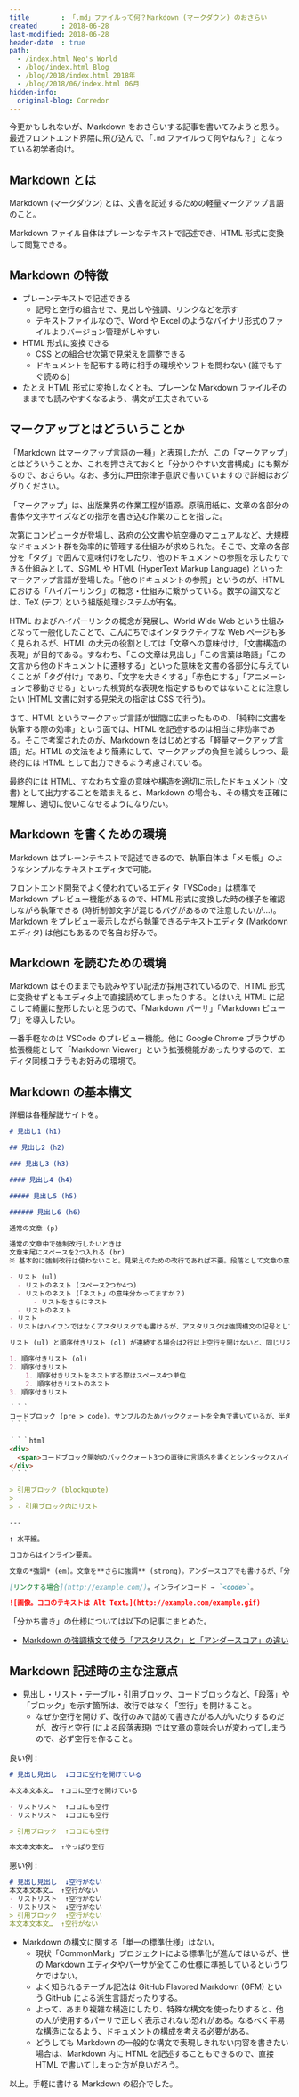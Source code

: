 ```yaml
---
title        : 「.md」ファイルって何？Markdown (マークダウン) のおさらい
created      : 2018-06-28
last-modified: 2018-06-28
header-date  : true
path:
  - /index.html Neo's World
  - /blog/index.html Blog
  - /blog/2018/index.html 2018年
  - /blog/2018/06/index.html 06月
hidden-info:
  original-blog: Corredor
---
```


今更かもしれないが、Markdown をおさらいする記事を書いてみようと思う。最近フロントエンド界隈に飛び込んで、「`.md` ファイルって何やねん？」となっている初学者向け。

## Markdown とは

Markdown (マークダウン) とは、文書を記述するための軽量マークアップ言語のこと。

Markdown ファイル自体はプレーンなテキストで記述でき、HTML 形式に変換して閲覧できる。

## Markdown の特徴

- プレーンテキストで記述できる
  - 記号と空行の組合せで、見出しや強調、リンクなどを示す
  - テキストファイルなので、Word や Excel のようなバイナリ形式のファイルよりバージョン管理がしやすい
- HTML 形式に変換できる
  - CSS との組合せ次第で見栄えを調整できる
  - ドキュメントを配布する時に相手の環境やソフトを問わない (誰でもすぐ読める)
- たとえ HTML 形式に変換しなくとも、プレーンな Markdown ファイルそのままでも読みやすくなるよう、構文が工夫されている

## マークアップとはどういうことか

「Markdown はマークアップ言語の一種」と表現したが、この「マークアップ」とはどういうことか、これを押さえておくと「分かりやすい文書構成」にも繋がるので、おさらい。なお、多分に戸田奈津子意訳で書いていますので詳細はおググりください。

「マークアップ」は、出版業界の作業工程が語源。原稿用紙に、文章の各部分の書体や文字サイズなどの指示を書き込む作業のことを指した。

次第にコンピュータが登場し、政府の公文書や航空機のマニュアルなど、大規模なドキュメント群を効率的に管理する仕組みが求められた。そこで、文章の各部分を「タグ」で囲んで意味付けをしたり、他のドキュメントの参照を示したりできる仕組みとして、SGML や HTML (HyperText Markup Language) といったマークアップ言語が登場した。「他のドキュメントの参照」というのが、HTML における「ハイパーリンク」の概念・仕組みに繋がっている。数学の論文などは、TeX (テフ) という組版処理システムが有名。

HTML およびハイパーリンクの概念が発展し、World Wide Web という仕組みとなって一般化したことで、こんにちではインタラクティブな Web ページも多く見られるが、HTML の大元の役割としては「文章への意味付け」「文書構造の表現」が目的である。すなわち、「この文章は見出し」「この言葉は略語」「この文言から他のドキュメントに遷移する」といった意味を文書の各部分に与えていくことが「タグ付け」であり、「文字を大きくする」「赤色にする」「アニメーションで移動させる」といった視覚的な表現を指定するものではないことに注意したい (HTML 文書に対する見栄えの指定は CSS で行う)。

さて、HTML というマークアップ言語が世間に広まったものの、「純粋に文書を執筆する際の効率」という面では、HTML を記述するのは相当に非効率である。そこで考案されたのが、Markdown をはじめとする「軽量マークアップ言語」だ。HTML の文法をより簡素にして、マークアップの負担を減らしつつ、最終的には HTML として出力できるよう考慮されている。

最終的には HTML、すなわち文章の意味や構造を適切に示したドキュメント (文書) として出力することを踏まえると、Markdown の場合も、その構文を正確に理解し、適切に使いこなせるようになりたい。

## Markdown を書くための環境

Markdown はプレーンテキストで記述できるので、執筆自体は「メモ帳」のようなシンプルなテキストエディタで可能。

フロントエンド開発でよく使われているエディタ「VSCode」は標準で Markdown プレビュー機能があるので、HTML 形式に変換した時の様子を確認しながら執筆できる (時折制御文字が混じるバグがあるので注意したいが…)。Markdown をプレビュー表示しながら執筆できるテキストエディタ (Markdown エディタ) は他にもあるので各自お好みで。

## Markdown を読むための環境

Markdown はそのままでも読みやすい記法が採用されているので、HTML 形式に変換せずともエディタ上で直接読めてしまったりする。とはいえ HTML に起こして綺麗に整形したいと思うので、「Markdown パーサ」「Markdown ビューワ」を導入したい。

一番手軽なのは VSCode のプレビュー機能。他に Google Chrome ブラウザの拡張機能として「Markdown Viewer」という拡張機能があったりするので、エディタ同様コチラもお好みの環境で。

## Markdown の基本構文

詳細は各種解説サイトを。

```markdown
# 見出し1 (h1)

## 見出し2 (h2)

### 見出し3 (h3)

#### 見出し4 (h4)

##### 見出し5 (h5)

###### 見出し6 (h6)

通常の文章 (p)

通常の文章中で強制改行したいときは  
文章末尾にスペースを2つ入れる (br)  
※ 基本的に強制改行は使わないこと。見栄えのための改行であれば不要。段落として文章の意味を区切るべきではないか考慮すること

- リスト (ul)
  - リストのネスト (スペース2つか4つ)
  - リストのネスト (「ネスト」の意味分かってますか？)
      - リストをさらにネスト
  - リストのネスト
- リスト
- リストはハイフンではなくアスタリスクでも書けるが、アスタリスクは強調構文の記号としても使うので混同を避けるためハイフンを推奨。

リスト (ul) と順序付きリスト (ol) が連続する場合は2行以上空行を開けないと、同じリストとして扱われてしまう。

1. 順序付きリスト (ol)
2. 順序付きリスト
    1. 順序付きリストをネストする際はスペース4つ単位
    2. 順序付きリストのネスト
3. 順序付きリスト

｀｀｀
コードブロック (pre > code)。サンプルのためバッククォートを全角で書いているが、半角で書くこと。
｀｀｀

｀｀｀html
<div>
  <span>コードブロック開始のバッククォート3つの直後に言語名を書くとシンタックスハイライトできる</span>
</div>
｀｀｀

> 引用ブロック (blockquote)
> 
> - 引用ブロック内にリスト

---

↑ 水平線。

ココからはインライン要素。

文章の*強調* (em)。文章を**さらに強調** (strong)。アンダースコアでも書けるが、「分かち書き」が必要になるパーサが多いので、アスタリスクの方が良いかも。

[リンクする場合](http://example.com/)。インラインコード → `<code>`。

![画像。ココのテキストは Alt Text。](http://example.com/example.gif)
```

「分かち書き」の仕様については以下の記事にまとめた。

- [Markdown の強調構文で使う「アスタリスク」と「アンダースコア」の違い](/blog/2018/05/01-01.html)

## Markdown 記述時の主な注意点

- 見出し・リスト・テーブル・引用ブロック、コードブロックなど、「段落」や「ブロック」を示す箇所は、改行ではなく「空行」を開けること。
  - なぜか空行を開けず、改行のみで詰めて書きたがる人がいたりするのだが、改行と空行 (による段落表現) では文章の意味合いが変わってしまうので、必ず空行を作ること。

良い例 :

```markdown
# 見出し見出し  ↓ココに空行を開けている

本文本文本文…  ↑ココに空行を開けている

- リストリスト  ↑ココにも空行
- リストリスト  ↓ココにも空行

> 引用ブロック  ↑ココにも空行

本文本文本文…  ↑やっぱり空行
```

悪い例 :

```markdown
# 見出し見出し  ↓空行がない
本文本文本文…  ↑空行がない
- リストリスト  ↑空行がない
- リストリスト  ↓空行がない
> 引用ブロック  ↑空行がない
本文本文本文…  ↑空行がない
```

- Markdown の構文に関する「単一の標準仕様」はない。
  - 現状「CommonMark」プロジェクトによる標準化が進んではいるが、世の Markdown エディタやパーサが全てこの仕様に準拠しているというワケではない。
  - よく知られるテーブル記法は GitHub Flavored Markdown (GFM) という GitHub による派生言語だったりする。
  - よって、あまり複雑な構造にしたり、特殊な構文を使ったりすると、他の人が使用するパーサで正しく表示されない恐れがある。なるべく平易な構造になるよう、ドキュメントの構成を考える必要がある。
  - どうしても Markdown の一般的な構文で表現しきれない内容を書きたい場合は、Markdown 内に HTML を記述することもできるので、直接 HTML で書いてしまった方が良いだろう。

以上。手軽に書ける Markdown の紹介でした。
